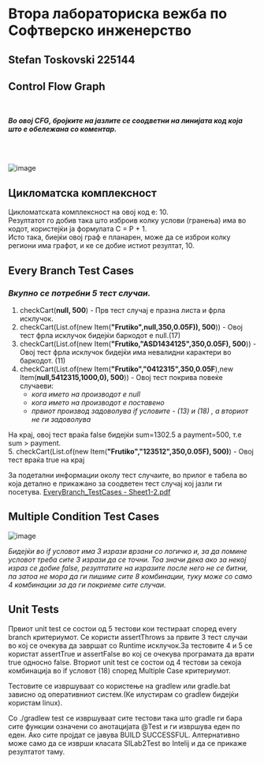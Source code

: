 # Втора лабораториска вежба по Софтверско инженерство

## Stefan Toskovski 225144
Control Flow Graph
   -
<br>

___Во овој CFG, бројките на јазлите се соодветни на линијата код која што е обележана со коментар.___

<br>
<br>
  
![image](https://github.com/stevetosak/SI_2024_lab2_225144/assets/116950252/80c2edec-5e4f-4c8c-9e84-045a635b6846)


Цикломатска комплексност
-
   Цикломатската комплексност на овој код е: 10.  
   Резултатот го добив така што изброив колку услови (гранења) има во кодот, користејќи ја формулата C = P + 1.  
   Исто така, биејќи овој граф е планарен, може да се изброи колку региони има графот, и ке се добие истиот резултат, 10.
   
Every Branch Test Cases
-
   ### _Вкупно се потребни 5 тест случаи._  
   1. checkCart(**null, 500**) - Прв тест случај е празна листа и фрла исклучок.  
   2. checkCart(List.of(new Item(**"Frutiko",null,350,0.05F)), 500**)) - Овој тест фрла исклучок бидејќи баркодот е null.(17)    
   3. checkCart(List.of(new Item(**"Frutiko,"ASD1434125",350,0.05F), 500**)) - Овој тест фрла исклучок бидејќи има невалидни карактери во баркодот. (11) 
   4. checkCart(List.of(new Item(**"Frutiko","0412315",350,0.05F**),new Item(**null,5412315,1000,0), 500**)) - Oвој тест покрива повеќе случаеви:  
      - _кога името на производот е null_  
      - _кога името на производот е поставено_  
      - _првиот производ задоволува if условите - (13) и  (18) , а вториот не ги задоволува_  
   
   На крај, овој тест враќа false бидејќи sum=1302.5 а payment=500, т.е sum > payment.  
   5. checkCart(List.of(new Item(**"Frutiko","123512",350,0.05F), 500)**) - Овој тест враќа true на крај  

   За подетални информации околу тест случаите, во прилог е табела во која детално е прикажано за соодветен тест случај кој јазли ги посетува.
    [EveryBranch_TestCases - Sheet1-2.pdf](https://github.com/stevetosak/SI_2024_lab2_225144/files/15438232/EveryBranch_TestCases.-.Sheet1-2.pdf)
  
 
Multiple Condition Test Cases
-

   ![image](https://github.com/stevetosak/SI_2024_lab2_225144/assets/116950252/044f61c2-1fcb-4154-92cf-596566c9fa17)
   
 _Бидејќи во if условот има 3 изрази врзани со логичко и, за да помине условот треба сите 3 изрази да се точни. Тоа значи дека ако за некој израз се добие false, резултатите на изразите после него не се битни, па затоа не мора да ги пишиме сите 8 комбинации, туку може со само 4 комбинации за да ги покриеме сите случаи._

 Unit Tests
 -

 Првиот unit test се состои од 5 тестови кои тестираат според every branch критериумот. Се користи assertThrows за првите 3 тест случаи во кој се очекува да завршат со Runtime исклучок.За тестовите 4 и 5 се користат assertTrue и assertFalse во кој се очекува програмата да врати true односно false.
 Вториот unit test се состои од 4 тестови за секоја комбинација во if условот (18) според Multiple Case критериумот.

 Тестовите се извршуваат со користење на gradlew или gradle.bat зависно од оперативниот систем.(Ке илустирам со gradlew бидејќи користам linux).

 Со ./gradlew test се извршуваат сите тестови така што gradle ги бара сите функции означени со анотацијата @Test и ги извршува еден по еден. Ако сите пројдат се јавува BUILD SUCCESSFUL.
 Алтернативно може само да се изврши класата SILab2Test во Intelij и да се прикаже резултатот таму.


   
